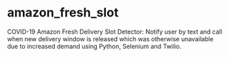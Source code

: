 # amazon_fresh_slot
COVID-19 Amazon Fresh Delivery Slot Detector: Notify user by text and call when new delivery window is released which was otherwise unavailable due to increased demand using Python, Selenium and Twilio. 
